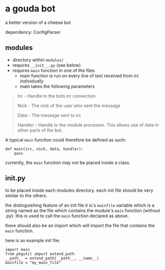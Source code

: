 # a gouda bot

a better version of a cheese bot

dependency: ConfigParser

## modules

* directory within `modules/`
* requires `__init__.py` (see below)
* requires `main` function in one of the files
  * main function is run on every line of text received from irc *individually*
  * main takes the following parameters

> Irc - Handle to the bots irc connection
> 
> Nick - The nick of the user who sent the message
> 
> Data - The message sent to irc
> 
> Handler - Handle to the module processor. This allows use of data in other parts of the bot.

A typical `main` function could therefore be defined as such:

```
def main(irc, nick, data, handler):
    pass
```

currently, the `main` function may not be placed inside a class.

## init.py

to be placed inside each modules directory. each init file should be very similar to the others.

the distinguishing feature of an init file it is's `mainfile` variable which is a string named as the file which contains the module's `main` function (without .py). this is used to call the `main` function declared as above.

there should also be an import which will import the file that contains the `main` function.

here is an example init file:

```
import main
from pkgutil import extend_path
__path__ = extend_path(__path__, __name__)
mainfile = "my_main_file"
```
